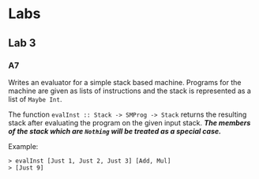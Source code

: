 # Labs

## Lab 3

### A7

Writes an evaluator for a simple stack based machine. Programs for the machine are given as lists of instructions and the stack is represented as a list of ```Maybe Int```.

The function ```evalInst :: Stack -> SMProg -> Stack``` returns the resulting stack after evaluating the program on the given input stack.
***The members of the stack which are ```Nothing``` will be treated as a special case.***

Example: 
```
> evalInst [Just 1, Just 2, Just 3] [Add, Mul]
> [Just 9]
```
